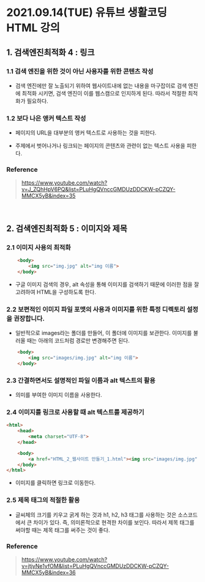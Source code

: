 # 2021.09.14(TUE) 유튜브 생활코딩 HTML 강의

## 1. 검색엔진최적화 4 : 링크

### 1.1 검색 엔진을 위한 것이 아닌 사용자를 위한 콘텐츠 작성

- 검색 엔진에만 잘 노출되기 위하여 웹사이트내에 없는 내용을 마구잡이로 검색 엔진에 최적화 시키면, 검색 엔진이 이를 웹스캠으로 인지하게 된다. 따라서 적절한 최적화가 필요하다.

### 1.2 보다 나은 앵커 텍스트 작성

- 페이지의 URL을 대부분의 앵커 텍스트로 사용하는 것을 피한다.

- 주제에서 벗어나거나 링크되는 페이지의 콘텐츠와 관련이 없는 텍스트 사용을 피한다.

### Reference
> https://www.youtube.com/watch?v=J_ZQhHpV6PQ&list=PLuHgQVnccGMDUzDDCKW-pCZQY-MMCX5yB&index=35

<br>

## 2. 검색엔진최적화 5 : 이미지와 제목

### 2.1 이미지 사용의 최적화

```HTML
    <body>
        <img src="img.jpg" alt="img 이름">
    </body>
```

- 구글 이미지 검색의 경우, alt 속성을 통해 이미지를 검색하기 때문에 이러한 점을 잘 고려하여 HTML을 구성하도록 한다.

### 2.2 보편적인 이미지 파일 포맷의 사용과 이미지를 위한 특정 디렉토리 설정을 권장합니다.

- 일반적으로 images라는 폴더를 만들어, 이 폴더에 이미지를 보관한다. 이미지를 불러올 때는 아래의 코드처럼 경로만 변경해주면 된다.

```HTML
    <body>
        <img src="images/img.jpg" alt="img 이름">
    </body>
```

### 2.3 간결하면서도 설명적인 파일 이름과 alt 텍스트의 활용

- 의미를 부여한 이미지 이름을 사용한다.

### 2.4 이미지를 링크로 사용할 때 alt 텍스트를 제공하기

```HTML
<html>
    <head>
        <meta charset="UTF-8">
    </head>

    <body>
        <a href="HTML_2_웹사이트 만들기_1.html"><img src="images/img.jpg" alt="img 이름"></a>
    </body>
</html>
```

- 이미지를 클릭하면 링크로 이동한다.

### 2.5 제목 태그의 적절한 활용

- 글씨체의 크기를 키우고 굵게 하는 것과 h1, h2, h3 태그를 사용하는 것은 소스코드에서 큰 차이가 있다. 즉, 의미론적으로 현격한 차이를 보인다. 따라서 제목 태그를 써야할 때는 제목 태그를 써주는 것이 좋다.

### Reference
> https://www.youtube.com/watch?v=jtjyNe1yfOM&list=PLuHgQVnccGMDUzDDCKW-pCZQY-MMCX5yB&index=36